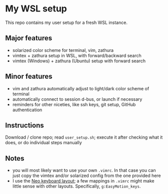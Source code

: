 # My WSL setup
This repo contains my user setup for a fresh WSL instance.

## Major features
 - solarized color scheme for terminal, vim, zathura
 - vimtex + zathura setup in WSL, with forward/backward search
 - vimtex (Windows) + zathura (Ubuntu) setup with forward search

## Minor features
 - vim and zathura automatically adjust to light/dark color scheme of terminal
 - automatically connect to session d-bus, or launch if necessary
 - reminders for other niceties, like ssh keys, git setup, GitHub
   authentication

## Instructions
Download / clone repo; read `user_setup.sh`; execute it after checking what it
does, or do individual steps manually

## Notes
 - you will most likely want to use your own `.vimrc`. In that case you can
   just copy the vimtex and/or solarized config from the one provided here
 - I use the [Neo keyboard
   layout](https://github.com/Rojetto/ReNeo/tree/master); a few mappings in
   `.vimrc` might make little sense with other layouts. Specifically,
   `g:EasyMotion_keys`.
